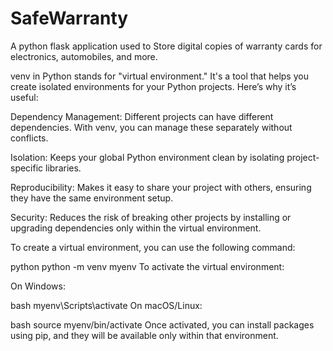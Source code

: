 # SafeWarranty

A python flask application used to Store digital copies of warranty cards for electronics, automobiles, and more.

venv in Python stands for "virtual environment." It's a tool that helps you create isolated environments for your Python
projects. Here’s why it’s useful:

Dependency Management: Different projects can have different dependencies. With venv, you can manage these separately
without conflicts.

Isolation: Keeps your global Python environment clean by isolating project-specific libraries.

Reproducibility: Makes it easy to share your project with others, ensuring they have the same environment setup.

Security: Reduces the risk of breaking other projects by installing or upgrading dependencies only within the virtual
environment.

To create a virtual environment, you can use the following command:

python
python -m venv myenv
To activate the virtual environment:

On Windows:

bash
myenv\Scripts\activate
On macOS/Linux:

bash
source myenv/bin/activate
Once activated, you can install packages using pip, and they will be available only within that environment.